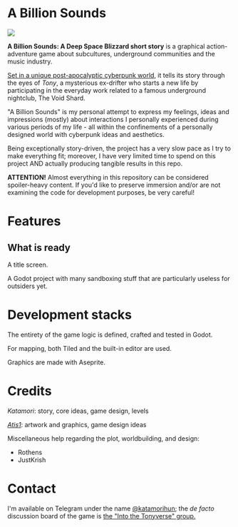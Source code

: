 # A Billion Sounds

![](./wall2-big.png?raw=true)

**A Billion Sounds: A Deep Space Blizzard short story** is a graphical action-adventure game about subcultures, underground communities and the music industry. 

[Set in a unique post-apocalyptic cyberpunk world](https://katamori.github.io/deep-space-blizzard/index.html), it tells its story through the eyes of *Tony*, a mysterious ex-drifter who starts a new life by participating in the everyday work related to a famous underground nightclub, The Void Shard.

"A Billion Sounds" is my personal attempt to express my feelings, ideas and impressions (mostly) about interactions I personally experienced during various periods of my life - all within the confinements of a personally designed world with cyberpunk ideas and aesthetics. 

Being exceptionally story-driven, the project has a very slow pace as I try to make everything fit; moreover, I have very limited time to spend on this project AND actually producing tangible results in this repo.

**ATTENTION!** Almost everything in this repository can be considered spoiler-heavy content. If you'd like to preserve immersion and/or are not examining the code for development purposes, be very careful!

# Features

## What is ready

A title screen.

A Godot project with many sandboxing stuff that are particularly useless for outsiders yet.

# Development stacks

The entirety of the game logic is defined, crafted and tested in Godot.

For mapping, both Tiled and the built-in editor are used.

Graphics are made with Aseprite.

# Credits

*Katamori*: story, core ideas, game design, levels

[*Atis1*](https://www.instagram.com/atis0001/): artwork and graphics, game design ideas

Miscellaneous help regarding the plot, worldbuilding, and design:

* Rothens
* JustKrish

# Contact

I'm available on Telegram under the name [@katamorihun](https://t.me/katamorihun); the *de facto* discussion board of the game is [the "Into the Tonyverse" group.](https://t.me/joinchat/EZaOPQ-U_kbf02wBHLzS6w)